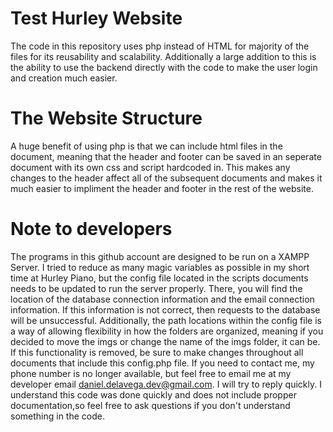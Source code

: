 # Test Hurley Website
The code in this repository uses php instead of HTML for majority of the files for its reusability and scalability. Additionally a large addition to this is the ability to use the backend directly with the code to make the user login and creation much easier.

# The Website Structure
A huge benefit of using php is that we can include html files in the document, meaning that the header and footer can be saved in an seperate document with its own css and script hardcoded in. This makes any changes to the header affect all of the subsequent documents and makes it much easier to impliment the header and footer in the rest of the website.

# Note to developers
The programs in this github account are designed to be run on a XAMPP Server. I tried to reduce as many magic variables as possible in my short time at Hurley Piano, but the config file located in the scripts documents needs to be updated to run the server properly. There, you will find the location of the database connection information and the email connection information. If this information is not correct, then requests to the database will be unsuccessful. Additionally, the path locations within the config file is a way of allowing flexibility in how the folders are organized, meaning if you decided to move the imgs or change the name of the imgs folder, it can be. If this functionality is removed, be sure to make changes throughout all documents that include this config.php file. If you need to contact me, my phone number is no longer available, but feel free to email me at my developer email daniel.delavega.dev@gmail.com. I will try to reply quickly. I understand this code was done quickly and does not include propper documentation,so feel free to ask questions if you don't understand something in the code.
